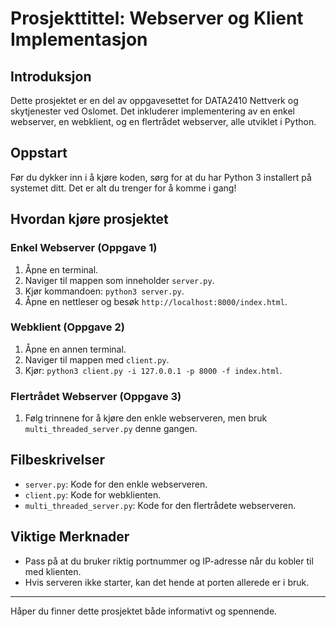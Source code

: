# Prosjekttittel: Webserver og Klient Implementasjon

## Introduksjon

Dette prosjektet er en del av oppgavesettet for DATA2410 Nettverk og skytjenester ved Oslomet. Det inkluderer implementering av en enkel webserver, en webklient, og en flertrådet webserver, alle utviklet i Python.

## Oppstart

Før du dykker inn i å kjøre koden, sørg for at du har Python 3 installert på systemet ditt. Det er alt du trenger for å komme i gang!

## Hvordan kjøre prosjektet

### Enkel Webserver (Oppgave 1)

1. Åpne en terminal.
2. Naviger til mappen som inneholder `server.py`.
3. Kjør kommandoen: `python3 server.py`.
4. Åpne en nettleser og besøk `http://localhost:8000/index.html`.

### Webklient (Oppgave 2)

1. Åpne en annen terminal.
2. Naviger til mappen med `client.py`.
3. Kjør: `python3 client.py -i 127.0.0.1 -p 8000 -f index.html`.

### Flertrådet Webserver (Oppgave 3)

1. Følg trinnene for å kjøre den enkle webserveren, men bruk `multi_threaded_server.py` denne gangen.

## Filbeskrivelser

- `server.py`: Kode for den enkle webserveren.
- `client.py`: Kode for webklienten.
- `multi_threaded_server.py`: Kode for den flertrådete webserveren.

## Viktige Merknader

- Pass på at du bruker riktig portnummer og IP-adresse når du kobler til med klienten.
- Hvis serveren ikke starter, kan det hende at porten allerede er i bruk.

---

Håper du finner dette prosjektet både informativt og spennende.
